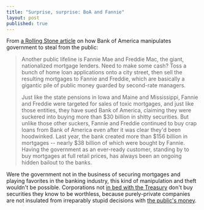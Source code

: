 ```yaml
---
title: "Surprise, surprise: BoA and Fannie"
layout: post
published: true
---
```


From [a Rolling Stone
article](http://www.rollingstone.com/politics/news/bank-of-america-too-crooked-to-fail-20120314?print=true)
on how Bank of America manipulates government to steal from the public:

> Another public lifeline is Fannie Mae and Freddie Mac, the giant, nationalized
> mortgage lenders. Need to make some cash? Toss a bunch of home loan
> applications onto a city street, then sell the resulting mortgages to Fannie
> and Freddie, which are basically a gigantic pile of public money guarded by
> second-rate managers. 
> 
> Just like the state pensions in Iowa and Maine and Mississippi, Fannie and
> Freddie were targeted for sales of toxic mortgages, and just like those
> entities, they have sued Bank of America, claiming they were suckered into
> buying more than $30 billion in shitty securities. But unlike those other
> suckers, Fannie and Freddie continued to buy crap loans from Bank of America
> even after it was clear they'd been hoodwinked. Last year, the bank
> created more than $156 billion in mortgages -- nearly $38 billion of which
> were bought by Fannie. Having the government as an ever-ready customer,
> standing by to buy mortgages at full retail prices, has always been an ongoing
> hidden bailout to the banks.


Were the government not in the business of securing mortgages and playing
favorites in the banking industry, this kind of manipulation and theft wouldn't
be possible. Corporations not [in bed with the
Treasury](http://en.wikipedia.org/wiki/Fannie_Mae#Implicit_Guarantee_and_Government_Support)
don't buy securities they know to be worthless, because purely-private companies
are not insulated from irreparably stupid decisions with [the public's
money](http://en.wikipedia.org/wiki/Tragedy_of_the_commons).

